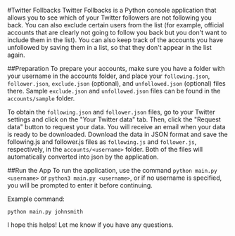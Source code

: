 #Twitter Follbacks
Twitter Follbacks is a Python console application that allows you to see which of your Twitter followers are not following you back. You can also exclude certain users from the list (for example, official accounts that are clearly not going to follow you back but you don't want to include them in the list). You can also keep track of the accounts you have unfollowed by saving them in a list, so that they don't appear in the list again.

##Preparation
To prepare your accounts, make sure you have a folder with your username in the accounts folder, and place your `following.json`, `follower.json`, `exclude.json` (optional), and `unfollowed.json` (optional) files there. Sample `exclude.json` and `unfollowed.json` files can be found in the `accounts/sample` folder.

To obtain the `following.json` and `follower.json` files, go to your Twitter settings and click on the "Your Twitter data" tab. Then, click the "Request data" button to request your data. You will receive an email when your data is ready to be downloaded. Download the data in JSON format and save the following.js and follower.js files as `following.js` and `follower.js`, respectively, in the `accounts/<username>` folder. Both of the files will automatically converted into json by the application.

##Run the App
To run the application, use the command `python main.py <username>` or `python3 main.py <username>`, or if no username is specified, you will be prompted to enter it before continuing.

Example command:
```shell
python main.py johnsmith
```
I hope this helps! Let me know if you have any questions.